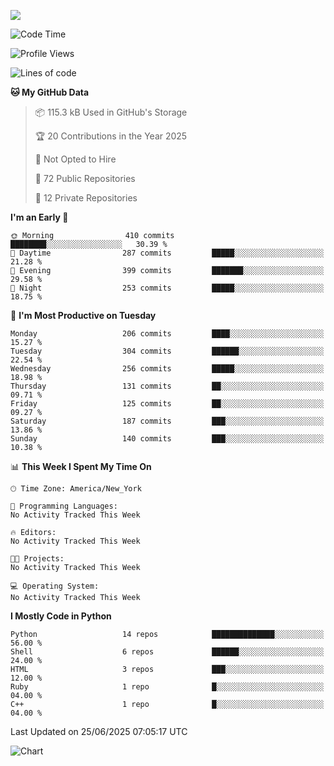 
![](https://hit.yhype.me/github/profile?user_id=44564111)
<!--START_SECTION:waka-->
![Code Time](http://img.shields.io/badge/Code%20Time-25%20hrs%2048%20mins-blue)

![Profile Views](http://img.shields.io/badge/Profile%20Views-1-blue)

![Lines of code](https://img.shields.io/badge/From%20Hello%20World%20I%27ve%20Written-5.2%20million%20lines%20of%20code-blue)

**🐱 My GitHub Data** 

> 📦 115.3 kB Used in GitHub's Storage 
 > 
> 🏆 20 Contributions in the Year 2025
 > 
> 🚫 Not Opted to Hire
 > 
> 📜 72 Public Repositories 
 > 
> 🔑 12 Private Repositories 
 > 
**I'm an Early 🐤** 

```text
🌞 Morning                410 commits         ████████░░░░░░░░░░░░░░░░░   30.39 % 
🌆 Daytime                287 commits         █████░░░░░░░░░░░░░░░░░░░░   21.28 % 
🌃 Evening                399 commits         ███████░░░░░░░░░░░░░░░░░░   29.58 % 
🌙 Night                  253 commits         █████░░░░░░░░░░░░░░░░░░░░   18.75 % 
```
📅 **I'm Most Productive on Tuesday** 

```text
Monday                   206 commits         ████░░░░░░░░░░░░░░░░░░░░░   15.27 % 
Tuesday                  304 commits         ██████░░░░░░░░░░░░░░░░░░░   22.54 % 
Wednesday                256 commits         █████░░░░░░░░░░░░░░░░░░░░   18.98 % 
Thursday                 131 commits         ██░░░░░░░░░░░░░░░░░░░░░░░   09.71 % 
Friday                   125 commits         ██░░░░░░░░░░░░░░░░░░░░░░░   09.27 % 
Saturday                 187 commits         ███░░░░░░░░░░░░░░░░░░░░░░   13.86 % 
Sunday                   140 commits         ███░░░░░░░░░░░░░░░░░░░░░░   10.38 % 
```


📊 **This Week I Spent My Time On** 

```text
🕑︎ Time Zone: America/New_York

💬 Programming Languages: 
No Activity Tracked This Week

🔥 Editors: 
No Activity Tracked This Week

🐱‍💻 Projects: 
No Activity Tracked This Week

💻 Operating System: 
No Activity Tracked This Week
```

**I Mostly Code in Python** 

```text
Python                   14 repos            ██████████████░░░░░░░░░░░   56.00 % 
Shell                    6 repos             ██████░░░░░░░░░░░░░░░░░░░   24.00 % 
HTML                     3 repos             ███░░░░░░░░░░░░░░░░░░░░░░   12.00 % 
Ruby                     1 repo              █░░░░░░░░░░░░░░░░░░░░░░░░   04.00 % 
C++                      1 repo              █░░░░░░░░░░░░░░░░░░░░░░░░   04.00 % 
```




 Last Updated on 25/06/2025 07:05:17 UTC
<!--END_SECTION:waka-->
![Chart](https://wakatime.com/share/@Vault108/688d9b71-d249-4f4e-81ef-3dceb97e43a3.svg)

